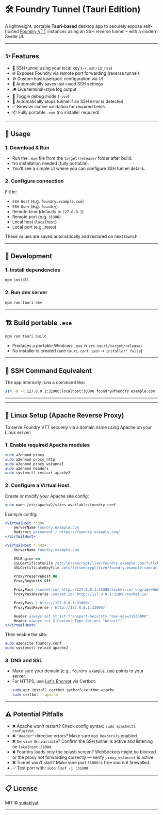 # 🛠️ Foundry Tunnel (Tauri Edition)

A lightweight, portable **Tauri-based** desktop app to securely expose self-hosted [Foundry VTT](https://foundryvtt.com/) instances using an SSH reverse tunnel – with a modern Svelte UI.

---

## ✨ Features

- 🔐 SSH tunnel using your local key (`~/.ssh/id_rsa`)
- 🌐 Exposes Foundry via remote port forwarding (reverse tunnel)
- ⚙️ Custom host/user/port configuration via UI
- 💾 Automatically saves last-used SSH settings
- 🪵 Live terminal-style log output
- 🐞 Toggle debug mode (`-vvv`)
- 🛑 Automatically stops tunnel if an SSH error is detected
- ✅ Browser-native validation for required fields
- 📦 Fully portable `.exe` (no installer required)

---

## 🧰 Usage

### 1. Download & Run

- Run the `.exe` file from the `target/release/` folder after build.
- No installation needed (fully portable).
- You’ll see a simple UI where you can configure SSH tunnel details.

### 2. Configure connection

Fill in:

- `SSH Host` (e.g. `foundry.example.com`)
- `SSH User` (e.g. `foundry`)
- Remote bind (defaults to `127.0.0.1`)
- Remote port (e.g. `31000`)
- Local host (`localhost`)
- Local port (e.g. `30000`)

These values are saved automatically and restored on next launch.

---

## 🧪 Development

### 1. Install dependencies

```bash
npm install
```

### 2. Run dev server

```bash
npm run tauri dev
```

---

## 🏗️ Build portable `.exe`

```bash
npm run tauri build
```

- Produces a portable Windows `.exe` in `src-tauri/target/release/`
- No installer is created (see `tauri.conf.json` → `installer: false`)

---

## 🧱 SSH Command Equivalent

The app internally runs a command like:

```bash
ssh -N -R 127.0.0.1:31000:localhost:30000 foundry@foundry.example.com
```

---

---

## 🐧 Linux Setup (Apache Reverse Proxy)

To serve Foundry VTT securely via a domain name using Apache on your Linux server:

### 1. Enable required Apache modules

```bash
sudo a2enmod proxy
sudo a2enmod proxy_http
sudo a2enmod proxy_wstunnel
sudo a2enmod headers
sudo systemctl restart apache2
```

### 2. Configure a Virtual Host

Create or modify your Apache site config:

```bash
sudo nano /etc/apache2/sites-available/foundry.conf
```

Example config:

```apache
<VirtualHost *:80>
    ServerName foundry.example.com
    Redirect permanent / https://foundry.example.com/
</VirtualHost>

<VirtualHost *:443>
    ServerName foundry.example.com

    SSLEngine on
    SSLCertificateFile /etc/letsencrypt/live/foundry.example.com/fullchain.pem
    SSLCertificateKeyFile /etc/letsencrypt/live/foundry.example.com/privkey.pem

    ProxyPreserveHost On
    ProxyRequests Off

    ProxyPass /socket.io/ http://127.0.0.1:31000/socket.io/ upgrade=WebSocket
    ProxyPassReverse /socket.io/ http://127.0.0.1:31000/socket.io/

    ProxyPass / http://127.0.0.1:31000/
    ProxyPassReverse / http://127.0.0.1:31000/

    Header always set Strict-Transport-Security "max-age=31536000"
    Header always set X-Content-Type-Options "nosniff"
</VirtualHost>

```

Then enable the site:

```bash
sudo a2ensite foundry.conf
sudo systemctl reload apache2
```

### 3. DNS and SSL

- Make sure your domain (e.g., `foundry.example.com`) points to your server.
- For HTTPS, use [Let's Encrypt](https://certbot.eff.org/) via Certbot:
  ```bash
  sudo apt install certbot python3-certbot-apache
  sudo certbot --apache
  ```

---

## ⚠️ Potential Pitfalls

- ❌ Apache won’t restart? Check config syntax: `sudo apachectl configtest`
- ❌ `"Header"` directive errors? Make sure `mod_headers` is enabled.
- ❌ `Service Unavailable`? Confirm the SSH tunnel is active and listening on `localhost:31000`.
- ❌ Foundry loads only the splash screen? WebSockets might be blocked or the proxy not forwarding correctly — verify `proxy_wstunnel` is active.
- ❌ Tunnel won’t start? Make sure port `31000` is free and not firewalled.
- ✅ Test port with: `sudo lsof -i :31000`

---

## 📋 License

MIT © [suitablyat](https://github.com/suitablyat)

---